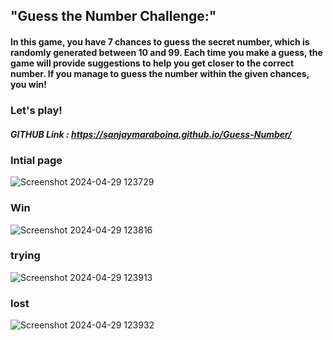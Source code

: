 ## "Guess the Number Challenge:"

#### In this game, you have 7 chances to guess the secret number, which is randomly generated between 10 and 99. Each time you make a guess, the game will provide suggestions to help you get closer to the correct number. If you manage to guess the number within the given chances, you win!
### Let's play!

##### GITHUB Link : https://sanjaymaraboina.github.io/Guess-Number/

### Intial page
![Screenshot 2024-04-29 123729](https://github.com/sanjaymaraboina/Guess-Number/assets/153506569/71dc36dd-bea1-4f95-9c8a-ea34b28e9b4a)


### Win

![Screenshot 2024-04-29 123816](https://github.com/sanjaymaraboina/Guess-Number/assets/153506569/0880b4bd-1d16-4e68-8d3c-a215b49f0401)

### trying

![Screenshot 2024-04-29 123913](https://github.com/sanjaymaraboina/Guess-Number/assets/153506569/7d33fb24-dde4-4994-a395-2bad815ca619)


### lost

![Screenshot 2024-04-29 123932](https://github.com/sanjaymaraboina/Guess-Number/assets/153506569/f7824de0-697f-4a6b-91d7-498983a35891)
